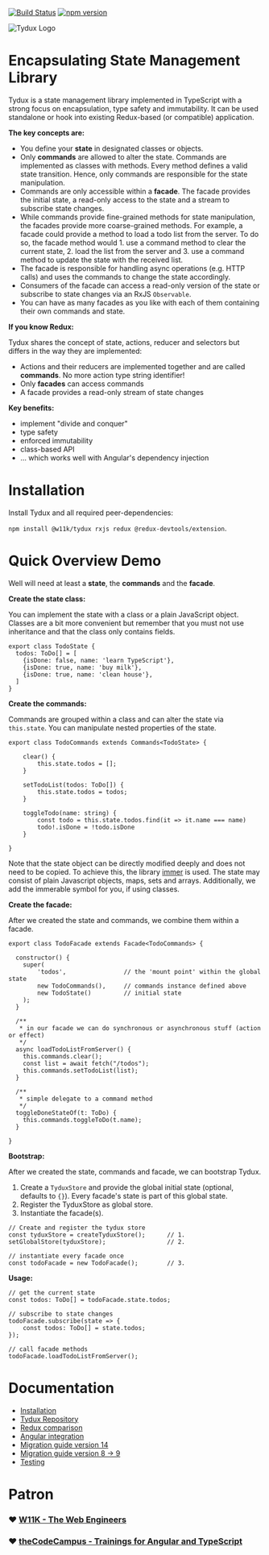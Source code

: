[![Build Status](https://travis-ci.org/w11k/Tydux.svg?branch=master)](https://travis-ci.org/w11k/Tydux)
[![npm version](https://badge.fury.io/js/%40w11k%2Ftydux.svg)](https://badge.fury.io/js/%40w11k%2Ftydux)

![Tydux Logo](https://raw.githubusercontent.com/w11k/Tydux/master/doc/tydux_logo.png)


# Encapsulating State Management Library

Tydux is a state management library implemented in TypeScript with a strong focus on encapsulation, type safety and immutability. It can be used standalone or hook into existing Redux-based (or compatible) application.  

**The key concepts are:**

- You define your **state** in designated classes or objects. 
- Only **commands** are allowed to alter the state. Commands are implemented as classes with methods. Every method defines a valid state transition. Hence, only commands are responsible for the state manipulation.
- Commands are only accessible within a **facade**. The facade provides the initial state, a read-only access to the state and a stream to subscribe state changes.
- While commands provide fine-grained methods for state manipulation, the facades provide more coarse-grained methods. For example, a facade could provide a method to load a todo list from the server. To do so, the facade method would 1. use a command method to clear the current state, 2. load the list from the server and 3. use a command method to update the state with the received list.
- The facade is responsible for handling async operations (e.g. HTTP calls) and uses the commands to change the state accordingly.
- Consumers of the facade can access a read-only version of the state or subscribe to state changes via an RxJS `Observable`.
- You can have as many facades as you like with each of them containing their own commands and state.

**If you know Redux:** 

Tydux shares the concept of state, actions, reducer and selectors but differs in the way they are implemented:

- Actions and their reducers are implemented together and are called **commands**. No more action type string identifier!
- Only **facades** can access commands
- A facade provides a read-only stream of state changes

**Key benefits:**

- implement "divide and conquer" 
- type safety 
- enforced immutability
- class-based API 
- ... which works well with Angular's dependency injection


# Installation

Install Tydux and all required peer-dependencies: 

`npm install @w11k/tydux rxjs redux @redux-devtools/extension`.

# Quick Overview Demo

Well will need at least a **state**, the **commands** and the **facade**. 

**Create the state class:**

You can implement the state with a class or a plain JavaScript object. Classes are a bit more convenient but remember that you must not use inheritance and that the class only contains fields. 

```
export class TodoState {
  todos: ToDo[] = [
    {isDone: false, name: 'learn TypeScript'},
    {isDone: true, name: 'buy milk'},
    {isDone: true, name: 'clean house'},
  ]
}
```

**Create the commands:**

Commands are grouped within a class and can alter the state via `this.state`. You can manipulate nested properties of the state.

```
export class TodoCommands extends Commands<TodoState> {

    clear() {
        this.state.todos = [];
    }
    
    setTodoList(todos: ToDo[]) {
        this.state.todos = todos;
    }
    
    toggleTodo(name: string) {
        const todo = this.state.todos.find(it => it.name === name)
        todo!.isDone = !todo.isDone
    }
    
}
```

Note that the state object can be directly modified deeply and does not need to be copied. To achieve this, the library [immer](https://immerjs.github.io/immer/) 
is used. The state may consist of plain Javascript objects, maps, sets and arrays. Additionally, we add the immerable symbol for you, if using classes.

**Create the facade:**

After we created the state and commands, we combine them within a facade.

```
export class TodoFacade extends Facade<TodoCommands> {

  constructor() {
    super(
        'todos',                // the 'mount point' within the global state 
        new TodoCommands(),     // commands instance defined above
        new TodoState()         // initial state
    );
  }

  /**
   * in our facade we can do synchronous or asynchronous stuff (action or effect)
   */
  async loadTodoListFromServer() {
    this.commands.clear();
    const list = await fetch("/todos");
    this.commands.setTodoList(list);
  }
  
  /**
   * simple delegate to a command method
   */
  toggleDoneStateOf(t: ToDo) {
    this.commands.toggleToDo(t.name);
  }

}
```

**Bootstrap:**

After we created the state, commands and facade, we can bootstrap Tydux. 

1. Create a `TyduxStore` and provide the global initial state (optional, defaults to `{}`). Every facade's state is part of this global state.
2. Register the TyduxStore as global store.
3. Instantiate the facade(s).

```
// Create and register the tydux store
const tyduxStore = createTyduxStore();      // 1.
setGlobalStore(tyduxStore);                 // 2.

// instantiate every facade once
const todoFacade = new TodoFacade();        // 3.  
```

**Usage:**

```
// get the current state
const todos: ToDo[] = todoFacade.state.todos;

// subscribe to state changes
todoFacade.subscribe(state => {
    const todos: ToDo[] = state.todos;
});

// call facade methods
todoFacade.loadTodoListFromServer();
```

# Documentation

- [Installation](https://github.com/w11k/Tydux/tree/master/doc/installation.md)
- [Tydux Repository](https://github.com/w11k/Tydux/tree/master/doc/repository.md)
- [Redux comparison](https://github.com/w11k/Tydux/tree/master/doc/redux_comparison.md)
- [Angular integration](https://github.com/w11k/Tydux/tree/master/doc/angular-integration.md)
- [Migration guide version 14](https://github.com/w11k/Tydux/tree/master/doc/migration_14.md)
- [Migration guide version 8 -> 9](https://github.com/w11k/Tydux/tree/master/doc/migration_8_9.md)
- [Testing](https://github.com/w11k/Tydux/tree/master/doc/testing.md)


# Patron

### ❤️ [W11K - The Web Engineers](https://www.w11k.de/)
### ❤️ [theCodeCampus - Trainings for Angular and TypeScript](https://www.thecodecampus.de/)

